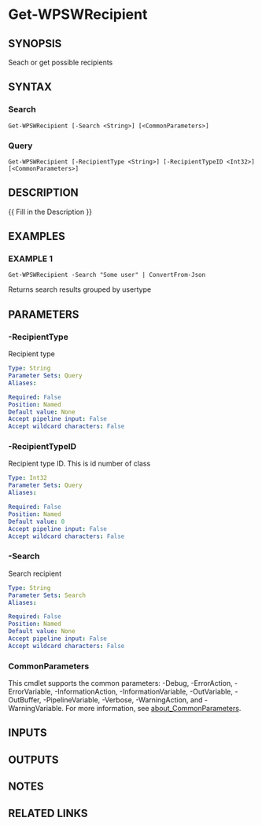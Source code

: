 ﻿---
external help file: WilmaPSWorker-help.xml
Module Name: WilmaPSWorker
online version:
schema: 2.0.0
---

# Get-WPSWRecipient

## SYNOPSIS
Seach or get possible recipients

## SYNTAX

### Search
```
Get-WPSWRecipient [-Search <String>] [<CommonParameters>]
```

### Query
```
Get-WPSWRecipient [-RecipientType <String>] [-RecipientTypeID <Int32>] [<CommonParameters>]
```

## DESCRIPTION
{{ Fill in the Description }}

## EXAMPLES

### EXAMPLE 1
```
Get-WPSWRecipient -Search "Some user" | ConvertFrom-Json
```

Returns search results grouped by usertype

## PARAMETERS

### -RecipientType
Recipient type

```yaml
Type: String
Parameter Sets: Query
Aliases:

Required: False
Position: Named
Default value: None
Accept pipeline input: False
Accept wildcard characters: False
```

### -RecipientTypeID
Recipient type ID.
This is id number of class

```yaml
Type: Int32
Parameter Sets: Query
Aliases:

Required: False
Position: Named
Default value: 0
Accept pipeline input: False
Accept wildcard characters: False
```

### -Search
Search recipient

```yaml
Type: String
Parameter Sets: Search
Aliases:

Required: False
Position: Named
Default value: None
Accept pipeline input: False
Accept wildcard characters: False
```

### CommonParameters
This cmdlet supports the common parameters: -Debug, -ErrorAction, -ErrorVariable, -InformationAction, -InformationVariable, -OutVariable, -OutBuffer, -PipelineVariable, -Verbose, -WarningAction, and -WarningVariable. For more information, see [about_CommonParameters](http://go.microsoft.com/fwlink/?LinkID=113216).

## INPUTS

## OUTPUTS

## NOTES

## RELATED LINKS
